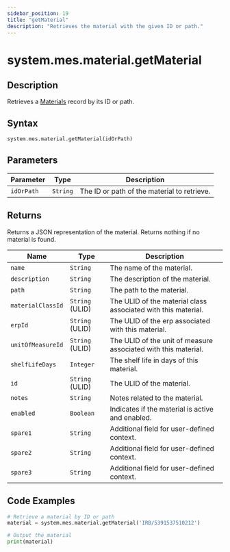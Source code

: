 ```yaml
---
sidebar_position: 19
title: "getMaterial"
description: "Retrieves the material with the given ID or path."
---
```


# system.mes.material.getMaterial

## Description

Retrieves a [Materials](../../data-model/material-model/material) record by its ID or path.

## Syntax

```python
system.mes.material.getMaterial(idOrPath)
```

## Parameters

| Parameter  | Type     | Description                                 |
| ---------- | -------- | ------------------------------------------- |
| `idOrPath` | `String` | The ID or path of the material to retrieve. |

## Returns

Returns a JSON representation of the material. Returns nothing if no material is found.

| Name              | Type            | Description                                                    |
| ----------------- | --------------- | -------------------------------------------------------------- |
| `name`            | `String`        | The name of the material.                                      |
| `description`     | `String`        | The description of the material.                               |
| `path`            | `String`        | The path to the material.                                      |
| `materialClassId` | `String` (ULID) | The ULID of the material class associated with this material.  |
| `erpId`           | `String` (ULID) | The ULID of the erp associated with this material.             |
| `unitOfMeasureId` | `String` (ULID) | The ULID of the unit of measure associated with this material. |
| `shelfLifeDays`   | `Integer`       | The shelf life in days of this material.                       |
| `id`              | `String` (ULID) | The ULID of the material.                                      |
| `notes`           | `String`        | Notes related to the material.                                 |
| `enabled`         | `Boolean`       | Indicates if the material is active and enabled.               |
| `spare1`          | `String`        | Additional field for user-defined context.                     |
| `spare2`          | `String`        | Additional field for user-defined context.                     |
| `spare3`          | `String`        | Additional field for user-defined context.                     |

## Code Examples

```python
# Retrieve a material by ID or path
material = system.mes.material.getMaterial('IRB/5391537510212')

# Output the material
print(material)
```
